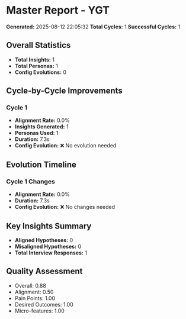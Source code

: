 # Master Report - YGT

**Generated:** 2025-08-12 22:05:32
**Total Cycles:** 1
**Successful Cycles:** 1

## Overall Statistics

- **Total Insights:** 1
- **Total Personas:** 1
- **Config Evolutions:** 0

## Cycle-by-Cycle Improvements

### Cycle 1

- **Alignment Rate:** 0.0%
- **Insights Generated:** 1
- **Personas Used:** 1
- **Duration:** 7.3s
- **Config Evolution:** ❌ No evolution needed

## Evolution Timeline

### Cycle 1 Changes

- **Alignment Rate:** 0.0%
- **Duration:** 7.3s
- **Config Evolution:** ❌ No changes needed

## Key Insights Summary

- **Aligned Hypotheses:** 0
- **Misaligned Hypotheses:** 0
- **Total Interview Responses:** 1


## Quality Assessment

- Overall: 0.88
- Alignment: 0.50
- Pain Points: 1.00
- Desired Outcomes: 1.00
- Micro-features: 1.00
